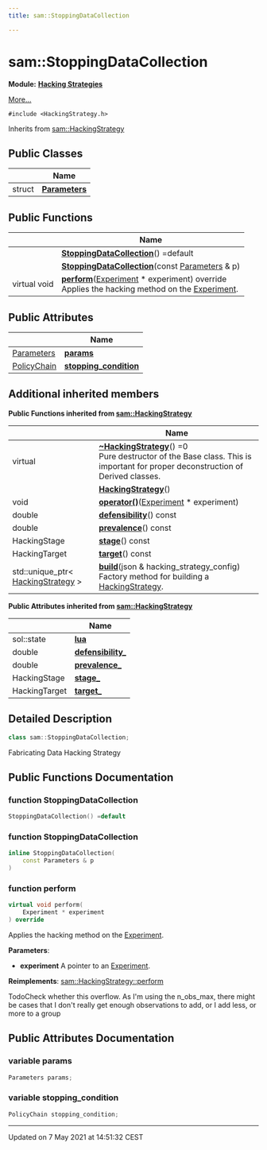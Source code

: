 ```yaml
---
title: sam::StoppingDataCollection

---
```


# sam::StoppingDataCollection

**Module:** **[Hacking Strategies](/doxygen/Modules/group___hacking_strategies/)**



 [More...](#detailed-description)


`#include <HackingStrategy.h>`

Inherits from [sam::HackingStrategy](/doxygen/Classes/classsam_1_1_hacking_strategy/)

## Public Classes

|                | Name           |
| -------------- | -------------- |
| struct | **[Parameters](/doxygen/Classes/structsam_1_1_stopping_data_collection_1_1_parameters/)**  |

## Public Functions

|                | Name           |
| -------------- | -------------- |
| | **[StoppingDataCollection](/doxygen/Classes/classsam_1_1_stopping_data_collection/#function-stoppingdatacollection)**() =default |
| | **[StoppingDataCollection](/doxygen/Classes/classsam_1_1_stopping_data_collection/#function-stoppingdatacollection)**(const [Parameters](/doxygen/Classes/structsam_1_1_stopping_data_collection_1_1_parameters/) & p) |
| virtual void | **[perform](/doxygen/Classes/classsam_1_1_stopping_data_collection/#function-perform)**([Experiment](/doxygen/Classes/classsam_1_1_experiment/) * experiment) override<br>Applies the hacking method on the [Experiment](/doxygen/Classes/classsam_1_1_experiment/).  |

## Public Attributes

|                | Name           |
| -------------- | -------------- |
| [Parameters](/doxygen/Classes/structsam_1_1_stopping_data_collection_1_1_parameters/) | **[params](/doxygen/Classes/classsam_1_1_stopping_data_collection/#variable-params)**  |
| [PolicyChain](/doxygen/Classes/structsam_1_1_policy_chain/) | **[stopping_condition](/doxygen/Classes/classsam_1_1_stopping_data_collection/#variable-stopping_condition)**  |

## Additional inherited members

**Public Functions inherited from [sam::HackingStrategy](/doxygen/Classes/classsam_1_1_hacking_strategy/)**

|                | Name           |
| -------------- | -------------- |
| virtual | **[~HackingStrategy](/doxygen/Classes/classsam_1_1_hacking_strategy/#function-~hackingstrategy)**() =0<br>Pure destructor of the Base class. This is important for proper deconstruction of Derived classes.  |
| | **[HackingStrategy](/doxygen/Classes/classsam_1_1_hacking_strategy/#function-hackingstrategy)**() |
| void | **[operator()](/doxygen/Classes/classsam_1_1_hacking_strategy/#function-operator())**([Experiment](/doxygen/Classes/classsam_1_1_experiment/) * experiment) |
| double | **[defensibility](/doxygen/Classes/classsam_1_1_hacking_strategy/#function-defensibility)**() const |
| double | **[prevalence](/doxygen/Classes/classsam_1_1_hacking_strategy/#function-prevalence)**() const |
| HackingStage | **[stage](/doxygen/Classes/classsam_1_1_hacking_strategy/#function-stage)**() const |
| HackingTarget | **[target](/doxygen/Classes/classsam_1_1_hacking_strategy/#function-target)**() const |
| std::unique_ptr< [HackingStrategy](/doxygen/Classes/classsam_1_1_hacking_strategy/) > | **[build](/doxygen/Classes/classsam_1_1_hacking_strategy/#function-build)**(json & hacking_strategy_config)<br>Factory method for building a [HackingStrategy](/doxygen/Classes/classsam_1_1_hacking_strategy/).  |

**Public Attributes inherited from [sam::HackingStrategy](/doxygen/Classes/classsam_1_1_hacking_strategy/)**

|                | Name           |
| -------------- | -------------- |
| sol::state | **[lua](/doxygen/Classes/classsam_1_1_hacking_strategy/#variable-lua)**  |
| double | **[defensibility_](/doxygen/Classes/classsam_1_1_hacking_strategy/#variable-defensibility_)**  |
| double | **[prevalence_](/doxygen/Classes/classsam_1_1_hacking_strategy/#variable-prevalence_)**  |
| HackingStage | **[stage_](/doxygen/Classes/classsam_1_1_hacking_strategy/#variable-stage_)**  |
| HackingTarget | **[target_](/doxygen/Classes/classsam_1_1_hacking_strategy/#variable-target_)**  |


## Detailed Description

```cpp
class sam::StoppingDataCollection;
```


Fabricating Data Hacking Strategy 

## Public Functions Documentation

### function StoppingDataCollection

```cpp
StoppingDataCollection() =default
```


### function StoppingDataCollection

```cpp
inline StoppingDataCollection(
    const Parameters & p
)
```


### function perform

```cpp
virtual void perform(
    Experiment * experiment
) override
```

Applies the hacking method on the [Experiment](/doxygen/Classes/classsam_1_1_experiment/). 

**Parameters**: 

  * **experiment** A pointer to an [Experiment](/doxygen/Classes/classsam_1_1_experiment/). 


**Reimplements**: [sam::HackingStrategy::perform](/doxygen/Classes/classsam_1_1_hacking_strategy/#function-perform)


TodoCheck whether this overflow. As I'm using the n_obs_max, there might be cases that I don't really get enough observations to add, or I add less, or more to a group 


## Public Attributes Documentation

### variable params

```cpp
Parameters params;
```


### variable stopping_condition

```cpp
PolicyChain stopping_condition;
```


-------------------------------

Updated on  7 May 2021 at 14:51:32 CEST
